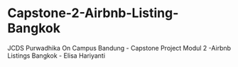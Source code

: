 # Capstone-2-Airbnb-Listing-Bangkok
JCDS Purwadhika On Campus Bandung - Capstone Project Modul 2 -Airbnb Listings Bangkok - Elisa Hariyanti
